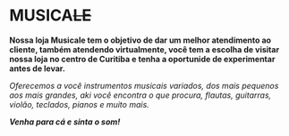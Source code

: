 # MUSICA<strike>LE</strike>
<p> <strong>Nossa loja Musicale tem o objetivo de dar um melhor atendimento ao cliente, também atendendo virtualmente, você tem a escolha de visitar nossa loja no centro de Curitiba e tenha a oportunide de experimentar antes de levar.</strong></p>
<p> <i> Oferecemos a você instrumentos musicais variados, dos mais pequenos aos mais grandes, aki você encontra o que procura, flautas, guitarras, violão, teclados, pianos e muito mais. <i> </p>
<p> <strong> Venha para cá e sinta o som! </strong> </p>
